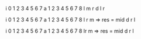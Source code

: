 i  0 1 2 3 4 5 6 7
a  1 2 3 4 5 6 7 8
   l     m     r
d  l   r

i  0 1 2 3 4 5 6 7
a  1 2 3 4 5 6 7 8
   l   r
   m  => res = mid
d      r
       l


i  0 1 2 3 4 5 6 7
a  1 2 3 4 5 6 7 8
       lr
   m  => res = mid
d      r l
